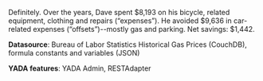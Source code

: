 Definitely.  Over the years, Dave spent $<span id="expenses">8,193</span> on his bicycle, related equipment, clothing and repairs (“expenses”). He avoided $<span id="offsets">9,636</span> in car-related expenses (“offsets”)--mostly gas and parking. Net savings: $<span id="savings">1,442</span>.

**Datasource**: Bureau of Labor Statistics Historical Gas Prices (CouchDB), formula constants and variables (JSON)

**YADA features**: YADA Admin, RESTAdapter

